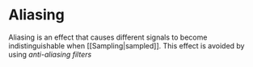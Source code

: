 # Aliasing

Aliasing is an effect that causes different signals to become indistinguishable when [[Sampling|sampled]]. This effect is avoided by using *anti-aliasing filters*